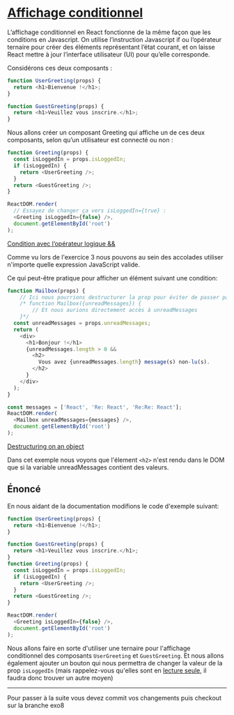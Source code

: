 # [Affichage conditionnel](https://fr.reactjs.org/docs/conditional-rendering.html)

L’affichage conditionnel en React fonctionne de la même façon que les conditions en Javascript. On utilise l’instruction Javascript if ou l’opérateur ternaire pour créer des éléments représentant l’état courant, et on laisse React mettre à jour l’interface utilisateur (UI) pour qu’elle corresponde.

Considérons ces deux composants :
```javascript
function UserGreeting(props) {
  return <h1>Bienvenue !</h1>;
}

function GuestGreeting(props) {
  return <h1>Veuillez vous inscrire.</h1>;
}
```

Nous allons créer un composant Greeting qui affiche un de ces deux composants, selon qu’un utilisateur est connecté ou non :

```javascript
function Greeting(props) {
  const isLoggedIn = props.isLoggedIn;
  if (isLoggedIn) {
    return <UserGreeting />;
  }
  return <GuestGreeting />;
}

ReactDOM.render(
  // Essayez de changer ça vers isLoggedIn={true} :
  <Greeting isLoggedIn={false} />,
  document.getElementById('root')
);
```

[Condition avec l’opérateur logique &&](https://fr.reactjs.org/docs/conditional-rendering.html#inline-if-with-logical--operator)

Comme vu lors de l'exercice 3 nous pouvons au sein des accolades utiliser n'importe quelle expression JavaScript valide.

Ce qui peut-être pratique pour afficher un élément suivant une condition:

```javascript
function Mailbox(props) {
    // Ici nous pourrions destructurer la prop pour éviter de passer par une variable tampon
    /* function Mailbox({unreadMessages}) {
        // Et nous aurions directement accès à unreadMessages
    }*/
  const unreadMessages = props.unreadMessages;
  return (
    <div>
      <h1>Bonjour !</h1>
      {unreadMessages.length > 0 &&
        <h2>
          Vous avez {unreadMessages.length} message(s) non-lu(s).
        </h2>
      }
    </div>
  );
}

const messages = ['React', 'Re: React', 'Re:Re: React'];
ReactDOM.render(
  <Mailbox unreadMessages={messages} />,
  document.getElementById('root')
);
```

[Destructuring on an object](https://developer.mozilla.org/fr/docs/Web/JavaScript/Reference/Operators/Destructuring_assignment#d%C3%A9composer_un_objet)


Dans cet exemple nous voyons que l'élement `<h2>` n'est rendu dans le DOM que si la variable unreadMessages contient des valeurs.


## Énoncé

En nous aidant de la documentation modifions le code d'exemple suivant:

```javascript
function UserGreeting(props) {
  return <h1>Bienvenue !</h1>;
}

function GuestGreeting(props) {
  return <h1>Veuillez vous inscrire.</h1>;
}
function Greeting(props) {
  const isLoggedIn = props.isLoggedIn;
  if (isLoggedIn) {
    return <UserGreeting />;
  }
  return <GuestGreeting />;
}

ReactDOM.render(
  <Greeting isLoggedIn={false} />,
  document.getElementById('root')
);
```
Nous allons faire en sorte d'utiliser une ternaire pour l'affichage conditionnel des composants `UserGreeting` et `GuestGreeting`. Et nous allons également ajouter un bouton qui nous permettra de changer la valeur de la prop `isLoggedIn` (mais rappelez-vous qu'elles sont en [lecture seule](https://fr.reactjs.org/docs/components-and-props.html#props-are-read-only), il faudra donc trouver un autre moyen)


---

Pour passer à la suite vous devez commit vos changements puis checkout sur la branche exo8








